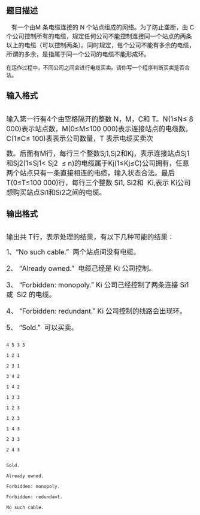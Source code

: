 ## 题目描述

<p><span style="font-size: medium">   有一个由M 条电缆连接的 N 个站点组成的网络。为了防止垄断，由 C 个公司控制所有的电缆，规定任何公司不能控制连接同一个站点的两条以上的电缆（可以控制两条）。同时规定，每个公司不能有多余的电缆，所谓的多余，是指属于同一个公司的电缆不能形成环。  <br>
   在运作过程中，不同公司之间会进行电缆买卖。请你写一个程序判断买卖是否合法。 <br></span></p>

## 输入格式

<p><br><font size="4">输入第一行有4个由空格隔开的整数 N，M，C和 T。N(1≤N≤ 8 000)表示站点数，M(0≤M≤100 000)表示连接站点的电缆数。C(1≤C≤ 100)表表示公司数量，T 表示电缆买卖次<br>
   数。后面有M行，每行三个整数Sj1,Sj2和Kj，表示连接站点Sj1和Sj2(1≤Sj1< Sj2  ≤ n)的电缆属于Kj(1≤Kj≤C)公司拥有，任意两个站点只有一条直接相连的电缆，输入状态合法。最后T(0≤T≤100 000)行，每行三个整数 Si1, Si2和  Ki,表示 Ki公司想购买站点Si1和Si2之间的电缆。 <br></font></p>

## 输出格式

<p><br><font size="4">输出共 T行，表示处理的结果，有以下几种可能的结果： <br>
   1、“No such cable.”  两个站点间没有电缆。 <br>
   2、 “Already owned.”  电缆己经是 Ki 公司控制。 <br>
   3、 “Forbidden: monopoly.” Ki 公司己经控制了两条连接 Si1  或  Si2 的电缆。 <br>
   4、 “Forbidden: redundant.” Ki 公司控制的线路会出现环。 <br>
   5、 “Sold.”  可以买卖。 </font></p>

```input1
4 5 3 5
1 2 1
2 3 1
3 4 2
1 4 2
1 3 3
1 2 3
1 2 3
1 4 3
2 3 3
2 4 3
```
```output1
Sold.
Already owned.
Forbidden: monopoly.
Forbidden: redundant.
No such cable.
```
